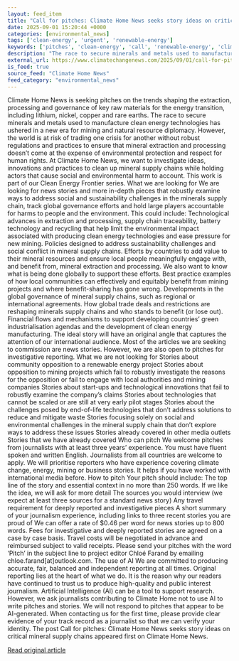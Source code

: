 ```yaml
---
layout: feed_item
title: "Call for pitches: Climate Home News seeks story ideas on critical mineral supply chains"
date: 2025-09-01 15:20:44 +0000
categories: [environmental_news]
tags: ['clean-energy', 'urgent', 'renewable-energy']
keywords: ['pitches', 'clean-energy', 'call', 'renewable-energy', 'climate', 'urgent']
description: "The race to secure minerals and metals used to manufacture clean energy technologies has ushered in a new era for mining and natural resource diplomacy"
external_url: https://www.climatechangenews.com/2025/09/01/call-for-pitches-climate-home-news-seeks-story-ideas-on-critical-mineral-supply-chains/
is_feed: true
source_feed: "Climate Home News"
feed_category: "environmental_news"
---
```


Climate Home News is seeking pitches on the trends shaping the extraction, processing and governance of key raw materials for the energy transition, including lithium, nickel, copper and rare earths. The race to secure minerals and metals used to manufacture clean energy technologies has ushered in a new era for mining and natural resource diplomacy. However, the world is at risk of trading one crisis for another without robust regulations and practices to ensure that mineral extraction and processing doesn&#8217;t come at the expense of environmental protection and respect for human rights. At Climate Home News, we want to investigate ideas, innovations and practices to clean up mineral supply chains while holding actors that cause social and environmental harm to account. This work is part of our Clean Energy Frontier series. What we are looking for We are looking for news stories and more in-depth pieces that robustly examine ways to address social and sustainability challenges in the minerals supply chain, track global governance efforts and hold large players accountable for harms to people and the environment. This could include: Technological advances in extraction and processing, supply chain traceability, battery technology and recycling that help limit the environmental impact associated with producing clean energy technologies and ease pressure for new mining. Policies designed to address sustainability challenges and social conflict in mineral supply chains. Efforts by countries to add value to their mineral resources and ensure local people meaningfully engage with, and benefit from, mineral extraction and processing. We also want to know what is being done globally to support these efforts. Best practice examples of how local communities can effectively and equitably benefit from mining projects and where benefit-sharing has gone wrong. Developments in the global governance of mineral supply chains, such as regional or international agreements. How global trade deals and restrictions are reshaping minerals supply chains and who stands to benefit (or lose out). Financial flows and mechanisms to support developing countries’ green industrialisation agendas and the development of clean energy manufacturing. The ideal story will have an original angle that captures the attention of our international audience. Most of the articles we are seeking to commission are news stories. However, we are also open to pitches for investigative reporting. What we are not looking for Stories about community opposition to a renewable energy project Stories about opposition to mining projects which fail to robustly investigate the reasons for the opposition or fail to engage with local authorities and mining companies Stories about start-ups and technological innovations that fail to robustly examine the company’s claims Stories about technologies that cannot be scaled or are still at very early pilot stages Stories about the challenges posed by end-of-life technologies that don’t address solutions to reduce and mitigate waste Stories focusing solely on social and environmental challenges in the mineral supply chain that don’t explore ways to address these issues Stories already covered in other media outlets Stories that we have already covered Who can pitch We welcome pitches from journalists with at least three years’ experience. You must have fluent spoken and written English. Journalists from all countries are welcome to apply. We will prioritise reporters who have experience covering climate change, energy, mining or business stories. It helps if you have worked with international media before. How to pitch Your pitch should include: The top line of the story and essential context in no more than 250 words. If we like the idea, we will ask for more detail The sources you would interview (we expect at least three sources for a standard news story) Any travel requirement for deeply reported and investigative pieces A short summary of your journalism experience, including links to three recent stories you are proud of We can offer a rate of $0.46 per word for news stories up to 800 words. Fees for investigative and deeply reported stories are agreed on a case by case basis. Travel costs will be negotiated in advance and reimbursed subject to valid receipts. Please send your pitches with the word ‘Pitch’ in the subject line to project editor Chloé Farand by emailing chloe.farand[at]outlook.com. The use of AI We are committed to producing accurate, fair, balanced and independent reporting at all times. Original reporting lies at the heart of what we do. It is the reason why our readers have continued to trust us to produce high-quality and public interest journalism. Artificial Intelligence (AI) can be a tool to support research. However, we ask journalists contributing to Climate Home not to use AI to write pitches and stories. We will not respond to pitches that appear to be AI-generated. When contacting us for the first time, please provide clear evidence of your track record as a journalist so that we can verify your identity. The post Call for pitches: Climate Home News seeks story ideas on critical mineral supply chains appeared first on Climate Home News.

[Read original article](https://www.climatechangenews.com/2025/09/01/call-for-pitches-climate-home-news-seeks-story-ideas-on-critical-mineral-supply-chains/)
